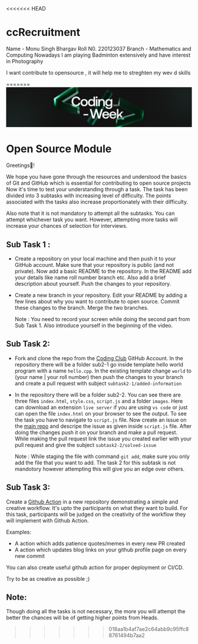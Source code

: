 <<<<<<< HEAD

# ccRecruitment
Name - Monu Singh Bhargav
Roll N0. 220123037
Branch - Mathematics and Computing
Nowadays I am playing Badminton extensively and have interest in Photography 

I want contribute to opensource , it will help me to streghten my wev d skills

=======
![Coding_Week](./Coding_Week.jpeg)

# Open Source Module

Greetings🎉!

We hope you have gone through the resources and understood the basics of Git and GitHub which is essential for contributing to open source projects
Now it's time to test your understanding through a task. The task has been divided into 3 subtasks with increasing level of difficulty. The points associated with the tasks also increase proportionately with their difficulty.

Also note that it is not mandatory to attempt all the subtasks. You can attempt whichever task you want. However, attempting more tasks will increase your chances of selection for interviews.

## Sub Task 1 :

- Create a repository on your local machine and then push it to your GitHub account. Make sure that your repository is public (and not private). Now add a basic README to the repository. In the README add your details like name roll number branch etc.  Also add a brief description about yourself. Push the changes to your repository.

- Create a new branch in your repository. Edit your README by adding a few lines about why you want to contribute to open source. Commit these changes to the branch. Merge the two branches.

     Note : You need to record your screen while doing the second part from Sub Task 1. Also introduce yourself in the beginning of the video.

## Sub Task 2:

- Fork and clone the repo from the [Coding Club](https://github.com/Coding-Club-IITG/Open-Source-Tasks-2023) GitHub Account. In the repository there will be a folder sub2-1 go inside template hello world program with a name `hello.cpp`. In the existing template change `world` to (your name | your roll number) then push the changes to your branch and create a pull request with subject `subtask2-1/added-information`

- In the repository there will be a folder sub2-2. You can see there are three files `index.html`, `style.css`, `script.js` and a folder `images`. Here can download an extension `live server` if you are using `vs code` or just can open the file `index.html` on your browser to see the output. To see the task you have to navigate to `script.js` file. Now create an issue on the [main repo](https://github.com/Coding-Club-IITG/Open-Source-Tasks-2023) and descripe the issue as given inside `script.js` file. After doing the changes push it on your branch and make a pull request. While making the pull request link the issue you created earlier with your pull request and give the subject `subtask2-2/solved-issue`

    Note : While staging the file with command `git add`, make sure you only add the file that you want to add. The task 2 for this subtask is not mandotory however attempting this will give you an edge over others.

## Sub Task 3:
Create a [Github Action](https://docs.github.com/en/actions) in a new repository demonstrating a simple and creative workflow. It's upto the participants on what they want to build. For this task, participants will be judged on the creativity of the workflow they will implement with Github Action.

Examples:
- A action which adds patience quotes/memes in every new PR created
- A action which updates blog links on your github profile page on every new commit

You can also create useful github action for proper deployment or CI/CD.

Try to be as creative as possible ;)



## Note:

Though doing all the tasks is not necessary, the more you will attempt the better the chances will be of getting higher points from Heads.
>>>>>>> 018aa1b4af7ae2c64abb9c95ffc88761494b7aa2

